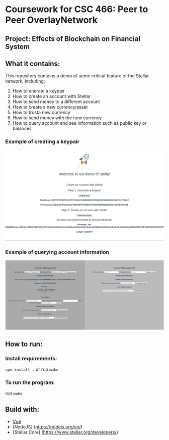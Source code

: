 # Coursework for CSC 466: Peer to Peer OverlayNetwork
 
## Project: Effects of Blockchain on Financial System

## What it contains:

This repository contains a demo of some critical feature of the Stellar network, including:

1. How to enerate a keypair
2. How to create an account with Stellar
3. How to send money to a different account
4. How to create a new currency/asset
5. How to trusta new currency
6. How to send money with the new currency
7. How to query account and see information such as public key or balances


### Example of creating a keypair
![myimage-alt-tag](logo1.png)

### Example of querying account information
![myimage-alt-tag](logo2.png)


## How to run:

### Install requirements:
`npm install .`
or run
`make`

### To run the program:
run `make`

## Build with:
* [Vue](https://vuejs.org/)
* [NodeJS] (https://nodejs.org/en/)
* [Stellar Core] (https://www.stellar.org/developers/)
